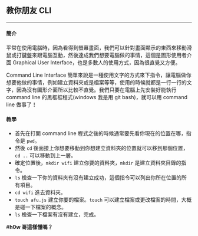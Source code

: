 ## 教你朋友 CLI
------
#### 簡介
平常在使用電腦時，因為看得到螢幕畫面，我們可以針對畫面顯示的東西來移動滑鼠或打鍵盤來跟電腦互動，然後達成我們想要電腦做的事情，這個是圖形使用者介面 Graphical User Interface，也是多數人的使用方式，因為很直覺又方便。 

Command Line Interface 簡單來說是一種使用文字的方式來下指令，讓電腦做你想要他做的事情，例如建立資料夾或是檔案等等，使用的時候就都是一行一行的文字，因為沒有圖形介面所以比較不直覺。我們只要在電腦上先安裝好能執行 command line 的黑框框程式(windows 我是用 git bash)，就可以用 command line 做事了！

#### 教學
* 首先在打開 command line 程式之後的時候通常要先看你現在的位置在哪，指令是 `pwd`。
* 然後 `cd` 後面接上你想要移動到你想建立資料夾的位置就可以移到那個位置， `cd ..` 可以移動到上一層。
* 確定位置後，`mkdir wifi` 建立你要的資料夾，`mkdir` 是建立資料夾目錄的指令。
* `ls` 檢查一下你的資料夾有沒有建立成功，這個指令可以列出你所在位置的所有項目。
* `cd wifi` 進去資料夾。
* `touch afu.js` 建立你要的檔案。`touch` 可以建立檔案或更改檔案的時間，大概是碰一下檔案的概念。
* `ls` 檢查一下檔案有沒有建立，完成。

#**h0w 哥這樣懂嗎？**

